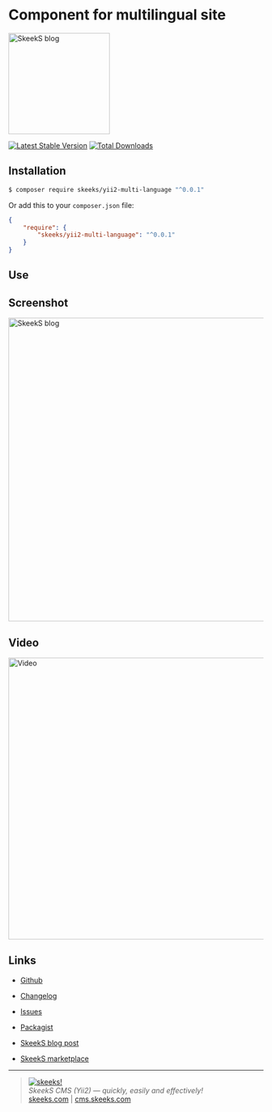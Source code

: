 Component for multilingual site
================

[<img src="https://skeeks.com/uploads/all/20/9e/a0/209ea08c3331e48573e6acbff8981990.png" alt="SkeekS blog" width="200"/>](https://skeeks.com/blog/programming/397-kak-preobrazovat-neaktivnye-ssylki-v-tekste-v-aktivnye-klikabelnye)


[![Latest Stable Version](https://poser.pugx.org/skeeks/yii2-multi-language/v/stable.png)](https://packagist.org/packages/skeeks/yii2-multi-language)
[![Total Downloads](https://poser.pugx.org/skeeks/yii2-multi-language/downloads.png)](https://packagist.org/packages/skeeks/yii2-multi-language)


Installation
------------

```sh
$ composer require skeeks/yii2-multi-language "^0.0.1"
```

Or add this to your `composer.json` file:

```json
{
    "require": {
        "skeeks/yii2-multi-language": "^0.0.1"
    }
}
```

Use
-----


Screenshot
----------

[<img src="https://skeeks.com/uploads/all/7c/cb/dc/7ccbdc8a1393cdb88d87635b610fb108.png" alt="SkeekS blog" width="600"/>](https://skeeks.com/uploads/all/7c/cb/dc/7ccbdc8a1393cdb88d87635b610fb108.png)


Video
-----

[<img src="https://skeeks.com/uploads/all/e4/cf/10/e4cf1067b25a0ca815ea2c82b5703e71.png" alt="Video" width="557"/>](https://youtu.be/lzmuahaNwQQ)

Links
----------
* [Github](https://github.com/skeeks-semenov/yii2-multi-language)
* [Changelog](https://github.com/skeeks-semenov/yii2-multi-language/blob/master/CHANGELOG.md)
* [Issues](https://github.com/skeeks-semenov/yii2-multi-language/issues)
* [Packagist](https://packagist.org/packages/skeeks/yii2-multi-language)

* [SkeekS blog post](https://skeeks.com/blog/programming/397-kak-preobrazovat-neaktivnye-ssylki-v-tekste-v-aktivnye-klikabelnye)
* [SkeekS marketplace](https://cms.skeeks.com/marketplace/components/tools/other/396-preobrazovanie-neaktivnyh-ssylok-v-tekste)

___

> [![skeeks!](https://skeeks.com/img/logo/logo-no-title-80px.png)](https://skeeks.com)  
<i>SkeekS CMS (Yii2) — quickly, easily and effectively!</i>  
[skeeks.com](https://skeeks.com) | [cms.skeeks.com](https://cms.skeeks.com)

